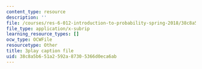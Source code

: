 ```yaml
---
content_type: resource
description: ''
file: /courses/res-6-012-introduction-to-probability-spring-2018/38c8a5b651a2592a87305366d0eca6ab_2JoRO8Cydtc.vtt
file_type: application/x-subrip
learning_resource_types: []
ocw_type: OCWFile
resourcetype: Other
title: 3play caption file
uid: 38c8a5b6-51a2-592a-8730-5366d0eca6ab
---
```

